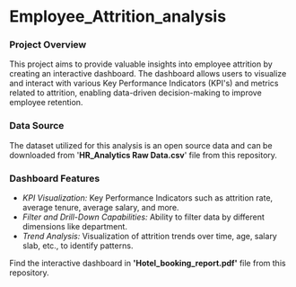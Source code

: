 # Employee_Attrition_analysis
### Project Overview
This project aims to provide valuable insights into employee attrition by creating an interactive dashboard. The dashboard allows users to visualize and interact with various Key Performance Indicators (KPI's) and metrics related to attrition, enabling data-driven decision-making to improve employee retention.
### Data Source
The dataset utilized for this analysis is an open source data and can be downloaded from '**HR_Analytics Raw Data.csv**' file from this repository.
### Dashboard Features
* *KPI Visualization:* Key Performance Indicators such as attrition rate, average tenure, average salary, and more.
* *Filter and Drill-Down Capabilities:* Ability to filter data by different dimensions like department.
* *Trend Analysis:* Visualization of attrition trends over time, age, salary slab, etc., to identify patterns.

Find the interactive dashboard in **'Hotel_booking_report.pdf'** file from this repository.


